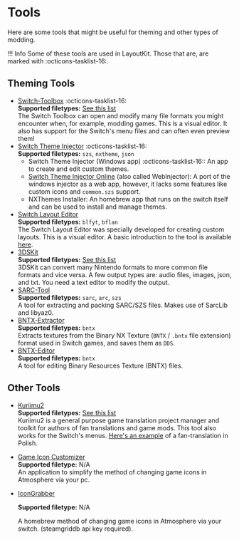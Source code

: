 # Tools

Here are some tools that might be useful for theming and other types of modding.

<!-- prettier-ignore -->
!!! Info
    Some of these tools are used in LayoutKit. Those that are, are marked with :octicons-tasklist-16:.

## Theming Tools

-   [Switch-Toolbox](https://github.com/KillzXGaming/Switch-Toolbox) :octicons-tasklist-16:  
    **Supported filetypes:** [See this list](https://github.com/KillzXGaming/Switch-Toolbox#features)  
    The Switch Toolbox can open and modify many file formats you might encounter when, for example, modding games. This is a visual editor. It also has support for the Switch's menu files and can often even preview them!
-   [Switch Theme Injector](https://github.com/exelix11/SwitchThemeInjector) :octicons-tasklist-16:  
    **Supported filetypes:** `szs`, `nxtheme`, `json`
    -   Switch Theme Injector (Windows app) :octicons-tasklist-16:: An app to create and edit custom themes.
    -   [Switch Theme Injector Online](http://exelix11.github.io/SwitchThemeInjector/v2) (also called WebInjector): A port of the windows injector as a web app, however, it lacks some features like custom icons and `common.szs` support.
    -   NXThemes Installer: An homebrew app that runs on the switch itself and can be used to install and manage themes.
-   [Switch Layout Editor](https://github.com/FuryBaguette/SwitchLayoutEditor)  
    **Supported filetypes:** `blfyt`, `bflan`  
    The Switch Layout Editor was specially developed for creating custom layouts. This is a visual editor. A basic introduction to the tool is available [here](https://github.com/FuryBaguette/SwitchLayoutEditor/wiki).
-   [3DSKit](https://github.com/Tyulis/3DSkit)  
    **Supported filetypes:** [See this list](https://github.com/Tyulis/3DSkit#supported-formats)  
    3DSKit can convert many Nintendo formats to more common file formats and vice versa. A few output types are: audio files, images, json, and txt. You need a text editor to modify the output.
-   [SARC-Tool](https://github.com/aboood40091/SARC-Tool)  
    **Supported filetypes:** `sarc`, `arc`, `szs`  
    A tool for extracting and packing SARC/SZS files. Makes use of SarcLib and libyaz0.
-   [BNTX-Extractor](https://github.com/aboood40091/BNTX-Extractor)  
    **Supported filetypes:** `bntx`  
    Extracts textures from the Binary NX Texture (`BNTX` / `.bntx` file extension) format used in Switch games, and saves them as `DDS`.
-   [BNTX-Editor](https://github.com/aboood40091/BNTX-Editor)  
    **Supported filetypes:** `bntx`  
    A tool for editing Binary Resources Texture (BNTX) files.

## Other Tools

-   [Kuriimu2](https://github.com/FanTranslatorsInternational/Kuriimu2)  
    **Supported filetypes:** [See this list](https://docs.google.com/spreadsheets/d/1LbRqXkJUi4WD0awJMWInEfSiGtTIc2hu7ag2ngdoVC0)  
    Kuriimu2 is a general purpose game translation project manager and toolkit for authors of fan translations and game mods. This tool also works for the Switch's menus. [Here's an example](https://github.com/bandithedoge/switch-pl) of a fan-translation in Polish.
-   [Game Icon Customizer](https://github.com/hotshotz79/NX-Game-Icon-Customizer)  
    **Supported filetype:** N/A  
    An application to simplify the method of changing game icons in Atmosphere via your pc.
-   [IconGrabber](https://github.com/Slluxx/IconGrabber)

    **Supported filetype:** N/A

    A homebrew method of changing game icons in Atmosphere via your switch. (steamgriddb api key required).